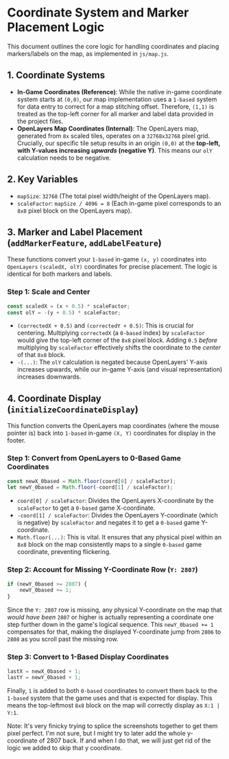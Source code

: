# Coordinate System and Marker Placement Logic

This document outlines the core logic for handling coordinates and placing markers/labels on the map, as implemented in `js/map.js`.

 
## 1. Coordinate Systems

*   **In-Game Coordinates (Reference)**: While the native in-game coordinate system starts at `(0,0)`, our map implementation uses a `1-based` system for data entry to correct for a map stitching offset. Therefore, `(1,1)` is treated as the top-left corner for all marker and label data provided in the project files.
*   **OpenLayers Map Coordinates (Internal)**: The OpenLayers map, generated from `8x` scaled tiles, operates on a `32768x32768` pixel grid. Crucially, our specific tile setup results in an origin `(0,0)` at the **top-left, with Y-values increasing *upwards* (negative Y)**. This means our `olY` calculation needs to be negative.

## 2. Key Variables

*   `mapSize`: `32768` (The total pixel width/height of the OpenLayers map).
*   `scaleFactor`: `mapSize / 4096 = 8` (Each in-game pixel corresponds to an `8x8` pixel block on the OpenLayers map).

## 3. Marker and Label Placement (`addMarkerFeature`, `addLabelFeature`)

These functions convert your `1-based` in-game `(x, y)` coordinates into `OpenLayers` `(scaledX, olY)` coordinates for precise placement. The logic is identical for both markers and labels.

### Step 1: Scale and Center

```javascript
const scaledX = (x + 0.5) * scaleFactor;
const olY = -(y + 0.5) * scaleFactor;
```

*   `(correctedX + 0.5)` and `(correctedY + 0.5)`: This is crucial for centering. Multiplying `correctedX` (a `0-based` index) by `scaleFactor` would give the top-left corner of the `8x8` pixel block. Adding `0.5` *before* multiplying by `scaleFactor` effectively shifts the coordinate to the *center* of that `8x8` block.
*   `-(...)`: The `olY` calculation is negated because OpenLayers' Y-axis increases upwards, while our in-game Y-axis (and visual representation) increases downwards.

## 4. Coordinate Display (`initializeCoordinateDisplay`)

This function converts the OpenLayers map coordinates (where the mouse pointer is) back into `1-based` in-game `(X, Y)` coordinates for display in the footer.

### Step 1: Convert from OpenLayers to 0-Based Game Coordinates

```javascript
const newX_0based = Math.floor(coord[0] / scaleFactor);
let newY_0based = Math.floor(-coord[1] / scaleFactor);
```

*   `coord[0] / scaleFactor`: Divides the OpenLayers X-coordinate by the `scaleFactor` to get a `0-based` game X-coordinate.
*   `-coord[1] / scaleFactor`: Divides the OpenLayers Y-coordinate (which is negative) by `scaleFactor` and negates it to get a `0-based` game Y-coordinate.
*   `Math.floor(...)`: This is vital. It ensures that any physical pixel within an `8x8` block on the map consistently maps to a single `0-based` game coordinate, preventing flickering.

### Step 2: Account for Missing Y-Coordinate Row (`Y: 2807`)

```javascript
if (newY_0based >= 2807) {
    newY_0based += 1;
}
```

Since the `Y: 2807` row is missing, any physical Y-coordinate on the map that *would have been* `2807` or higher is actually representing a coordinate one step further down in the game's logical sequence. This `newY_0based += 1` compensates for that, making the displayed Y-coordinate jump from `2806` to `2808` as you scroll past the missing row.

### Step 3: Convert to 1-Based Display Coordinates

```javascript
lastX = newX_0based + 1;
lastY = newY_0based + 1;
```

Finally, `1` is added to both `0-based` coordinates to convert them back to the `1-based` system that the game uses and that is expected for display. This means the top-leftmost `8x8` block on the map will correctly display as `X:1 | Y:1`.


Note:
It's very finicky trying to splice the screenshots together to get them pixel perfect. I'm not sure, but I might try to later add the whole y-coordinate of 2807 back. If and when I do that, we will just get rid of the logic we added to skip that y coordinate.  